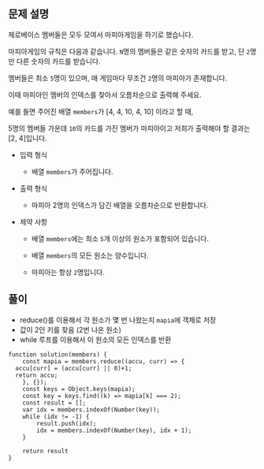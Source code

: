 ## 문제 설명

제로베이스 멤버들은 모두 모여서 마피아게임을 하기로 했습니다.

마피아게임의 규칙은 다음과 같습니다. `N`명의 멤버들은 같은 숫자의 카드를 받고, 단 `2`명만 다른 숫자의 카드를 받습니다.

멤버들은 최소 `5`명이 있으며, 매 게임마다 무조건 `2`명의 마피아가 존재합니다.

이때 마피아인 멤버의 인덱스를 찾아서 오름차순으로 출력해 주세요.

예를 들면 주어진 배열 `members`가 [4, 4, 10, 4, 10] 이라고 할 때,

5명의 멤버들 가운데 `10`의 카드를 가진 멤버가 마피아이고 저희가 출력해야 할 결과는 [2, 4]입니다.

- 입력 형식
  - 배열 `members`가 주어집니다.
- 출력 형식
  - 마피아 2명의 인덱스가 담긴 배열을 오름차순으로 반환합니다.
- 제약 사항

  - 배열 `members`에는 최소 `5`개 이상의 원소가 포함되어 있습니다.

  - 배열 `members`의 모든 원소는 양수입니다.

  - 마피아는 항상 `2`명입니다.

## 풀이

- reduce()를 이용해서 각 원소가 몇 번 나왔는지 `mapia`에 객체로 저장
- 값이 2인 키를 찾음 (2번 나온 원소)
- while 루프를 이용해서 이 원소의 모든 인덱스를 반환

```
function solution(members) {
    const mapia = members.reduce((accu, curr) => {
  accu[curr] = (accu[curr] || 0)+1;
  return accu;
    }, {});
    const keys = Object.keys(mapia);
    const key = keys.find((k) => mapia[k] === 2);
    const result = [];
    var idx = members.indexOf(Number(key));
    while (idx != -1) {
        result.push(idx);
        idx = members.indexOf(Number(key), idx + 1);
    }

    return result
}
```
